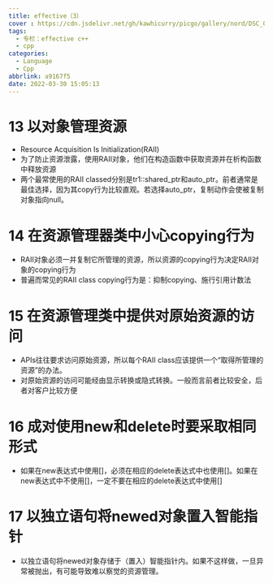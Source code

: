 ```yaml
---
title: effective（3）
cover : https://cdn.jsdelivr.net/gh/kawhicurry/picgo/gallery/nord/DSC_0145.JPG
tags:
  - 专栏：effective c++
  - cpp
categories:
  - Language
  - Cpp
abbrlink: a9167f5
date: 2022-03-30 15:05:13
---
```


# 13 以对象管理资源

- Resource Acquisition Is Initialization(RAII)
- 为了防止资源泄露，使用RAII对象，他们在构造函数中获取资源并在析构函数中释放资源
- 两个最常使用的RAII classed分别是tr1::shared_ptr和auto_ptr。前者通常是最佳选择，因为其copy行为比较直观。若选择auto_ptr，复制动作会使被复制对象指向null。

# 14 在资源管理器类中小心copying行为

- RAII对象必须一并复制它所管理的资源，所以资源的copying行为决定RAII对象的copying行为
- 普遍而常见的RAII class copying行为是：抑制copying、施行引用计数法

# 15 在资源管理类中提供对原始资源的访问

- APIs往往要求访问原始资源，所以每个RAII class应该提供一个“取得所管理的资源”的办法。
- 对原始资源的访问可能经由显示转换或隐式转换。一般而言前者比较安全，后者对客户比较方便

# 16 成对使用new和delete时要采取相同形式

- 如果在new表达式中使用\[\]，必须在相应的delete表达式中也使用\[\]。如果在new表达式中不使用\[\]，一定不要在相应的delete表达式中使用\[\]

# 17 以独立语句将newed对象置入智能指针

- 以独立语句将newed对象存储于（置入）智能指针内。如果不这样做，一旦异常被抛出，有可能导致难以察觉的资源管理。